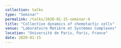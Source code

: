 ```yaml
---
collection: talks
type: "Seminar"
permalink: /talks/2020-01-15-seminar-4
title: "Collective dynamics of chemotactic cells"
venue: "Laboratoire Matière et Systèmes Complexes"
location: "Université de Paris, Paris, France"
date: 2020-01-15
---
```

